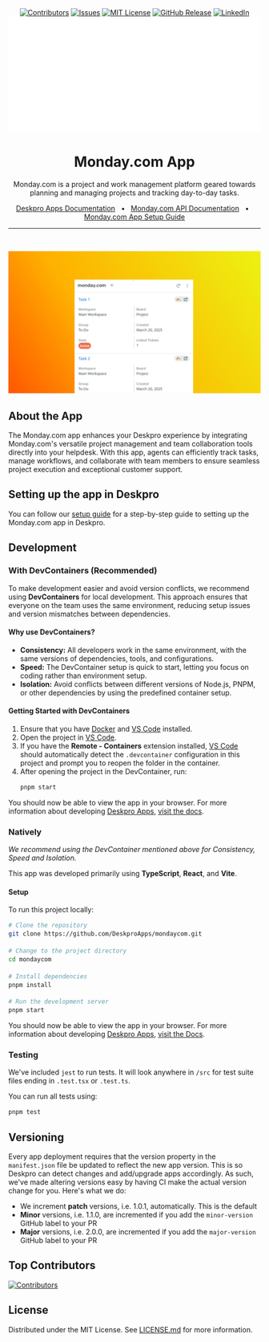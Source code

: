 <div align='center'>
  <a target='_blank' href=''><img src='https://img.shields.io/github/contributors/deskproapps/mondaycom.svg?style=for-the-badge' alt='Contributors' /></a>
  <a target='_blank' href='https://github.com/deskproapps/mondaycom/issues'><img src='https://img.shields.io/github/issues/deskproapps/mondaycom.svg?style=for-the-badge' alt='Issues' /></a>
  <a target='_blank' href='https://github.com/deskproapps/mondaycom/blob/master/LICENSE.md'><img src='https://img.shields.io/github/license/deskproapps/mondaycom.svg?style=for-the-badge' alt='MIT License' /></a>
  <a target='_blank' href='https://github.com/deskproapps/mondaycom/releases'><img src='https://img.shields.io/github/v/release/deskproapps/mondaycom?style=for-the-badge' alt='GitHub Release' /></a>
  <a target='_blank' href='https://www.linkedin.com/company/deskpro'><img src='https://img.shields.io/badge/-LinkedIn-black.svg?style=for-the-badge&logo=linkedin&colorB=555' alt='LinkedIn' /></a>
  <img src='readme.svg' />
</div>

<div align='center'>
  <h1>Monday.com App</h1>
  <p>Monday.com is a project and work management platform geared towards planning and managing projects and tracking day-to-day tasks.</p>
  <a href='https://support.deskpro.com/ga/guides/developers/anatomy-of-an-app' target='_blank'>Deskpro Apps Documentation</a>
  <span>&nbsp;&nbsp;•&nbsp;&nbsp;</span>
  <a href='https://developer.monday.com' target='_blank'>Monday.com API Documentation</a>
  <span>&nbsp;&nbsp;•&nbsp;&nbsp;</span>
  <a href='./SETUP.md' target='_blank'>Monday.com App Setup Guide</a>
  <br />
  <hr />
  <br />
</div>

![screenshot of the Monday.com app](./docs/readme/app-screenshot.png)

## **About the App**
The Monday.com app enhances your Deskpro experience by integrating Monday.com's versatile project management and team collaboration tools directly into your helpdesk. With this app, agents can efficiently track tasks, manage workflows, and collaborate with team members to ensure seamless project execution and exceptional customer support.

## **Setting up the app in Deskpro**
You can follow our [setup guide](./SETUP.md) for a step-by-step guide to setting up the Monday.com app in Deskpro.

## Development

### With DevContainers (Recommended)
To make development easier and avoid version conflicts, we recommend using **DevContainers** for local development. This approach ensures that everyone on the team uses the same environment, reducing setup issues and version mismatches between dependencies.

#### Why use DevContainers?
- **Consistency:** All developers work in the same environment, with the same versions of dependencies, tools, and configurations.
- **Speed:** The DevContainer setup is quick to start, letting you focus on coding rather than environment setup.
- **Isolation:** Avoid conflicts between different versions of Node.js, PNPM, or other dependencies by using the predefined container setup.

#### Getting Started with DevContainers
1. Ensure that you have [Docker](https://www.docker.com/get-started) and [VS Code](https://code.visualstudio.com/) installed.
2. Open the project in [VS Code](https://code.visualstudio.com/).
3. If you have the **Remote - Containers** extension installed, [VS Code](https://code.visualstudio.com/) should automatically detect the `.devcontainer` configuration in this project and prompt you to reopen the folder in the container.
4. After opening the project in the DevContainer, run:
   ```bash
   pnpm start
   ```

You should now be able to view the app in your browser. For more information about developing [Deskpro Apps](https://www.deskpro.com/apps), [visit the docs](https://support.deskpro.com/ga/guides/developers/anatomy-of-an-app).

### Natively
_We recommend using the DevContainer mentioned above for Consistency, Speed and Isolation._

This app was developed primarily using **TypeScript**, **React**, and **Vite**.

#### Setup
To run this project locally:

 ```bash
# Clone the repository
git clone https://github.com/DeskproApps/mondaycom.git

# Change to the project directory
cd mondaycom

# Install dependencies
pnpm install

# Run the development server
pnpm start
```

You should now be able to view the app in your browser. For more information about developing [Deskpro Apps](https://www.deskpro.com/apps), [visit the Docs](https://support.deskpro.com/ga/guides/developers/anatomy-of-an-app).

### Testing
We've included `jest` to run tests. It will look anywhere in `/src` for test suite files ending in `.test.tsx` or `.test.ts`.

You can run all tests using:

```bash
pnpm test
```

## Versioning
Every app deployment requires that the version property in the `manifest.json` file be updated to reflect the new app version. This is so Deskpro can detect changes and add/upgrade apps accordingly. As such, we've made altering versions easy by having CI make the actual version change for you. Here's what we do:

* We increment **patch** versions, i.e. 1.0.1, automatically. This is the default
* **Minor** versions, i.e. 1.1.0, are incremented if you add the `minor-version` GitHub label to your PR
* **Major** versions, i.e. 2.0.0, are incremented if you add the `major-version` GitHub label to your PR

## Top Contributors
[![Contributors](https://contrib.rocks/image?repo=deskproapps/mondaycom)](https://github.com/deskproapps/mondaycom/graphs/contributors)


## License
Distributed under the MIT License. See [LICENSE.md](LICENSE.md) for more information.